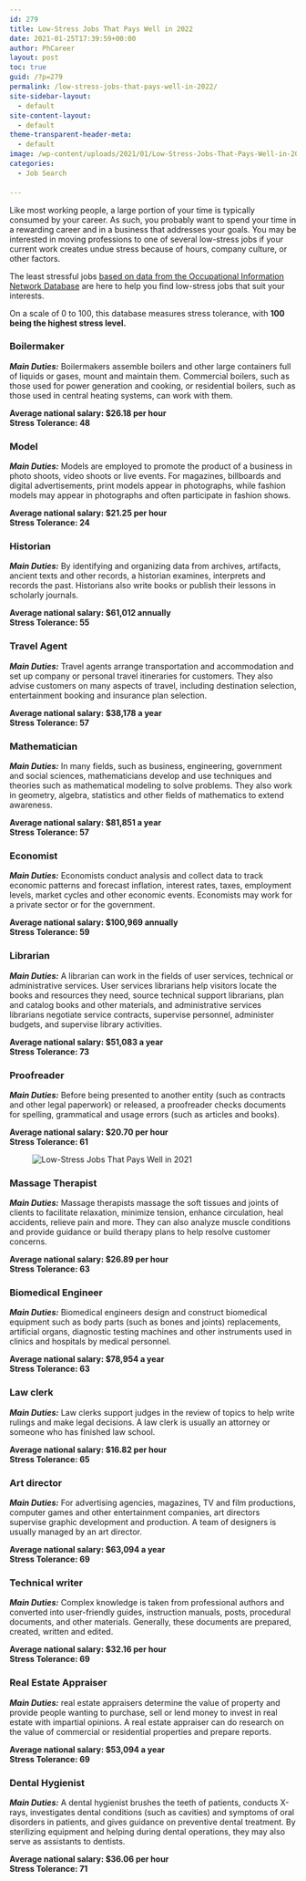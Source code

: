 ```yaml
---
id: 279
title: Low-Stress Jobs That Pays Well in 2022
date: 2021-01-25T17:39:59+00:00
author: PhCareer
layout: post
toc: true
guid: /?p=279
permalink: /low-stress-jobs-that-pays-well-in-2022/
site-sidebar-layout:
  - default
site-content-layout:
  - default
theme-transparent-header-meta:
  - default
image: /wp-content/uploads/2021/01/Low-Stress-Jobs-That-Pays-Well-in-2021.jpg
categories:
  - Job Search
 
---
```


Like most working people, a large portion of your time is typically consumed by your career. As such, you probably want to spend your time in a rewarding career and in a business that addresses your goals. You may be interested in moving professions to one of several low-stress jobs if your current work creates undue stress because of hours, company culture, or other factors.

The least stressful jobs [based on data from the Occupational Information Network Database](https://www.onetonline.org/find/descriptor/result/1.C.4.b?a=1) are here to help you find low-stress jobs that suit your interests.

On a scale of 0 to 100, this database measures stress tolerance, with **100 being the highest stress level.**

### Boilermaker

**_Main Duties:_** Boilermakers assemble boilers and other large containers full of liquids or gases, mount and maintain them. Commercial boilers, such as those used for power generation and cooking, or residential boilers, such as those used in central heating systems, can work with them.

**Average national salary: $26.18 per hour  
Stress Tolerance: 48**

### Model

**_Main Duties:_** Models are employed to promote the product of a business in photo shoots, video shoots or live events. For magazines, billboards and digital advertisements, print models appear in photographs, while fashion models may appear in photographs and often participate in fashion shows.

**Average national salary: $21.25 per hour  
Stress Tolerance: 24**

### Historian

**_Main Duties:_** By identifying and organizing data from archives, artifacts, ancient texts and other records, a historian examines, interprets and records the past. Historians also write books or publish their lessons in scholarly journals.

**Average national salary: $61,012 annually  
Stress Tolerance: 55**

### Travel Agent

**_Main Duties:_** Travel agents arrange transportation and accommodation and set up company or personal travel itineraries for customers. They also advise customers on many aspects of travel, including destination selection, entertainment booking and insurance plan selection.

**Average national salary: $38,178 a year  
Stress Tolerance: 57**



### Mathematician

**_Main Duties:_** In many fields, such as business, engineering, government and social sciences, mathematicians develop and use techniques and theories such as mathematical modeling to solve problems. They also work in geometry, algebra, statistics and other fields of mathematics to extend awareness.

**Average national salary: $81,851 a year  
Stress Tolerance: 57**

### Economist

**_Main Duties:_** Economists conduct analysis and collect data to track economic patterns and forecast inflation, interest rates, taxes, employment levels, market cycles and other economic events. Economists may work for a private sector or for the government.

**Average national salary: $100,969 annually  
Stress Tolerance: 59**



### Librarian

**_Main Duties:_** A librarian can work in the fields of user services, technical or administrative services. User services librarians help visitors locate the books and resources they need, source technical support librarians, plan and catalog books and other materials, and administrative services librarians negotiate service contracts, supervise personnel, administer budgets, and supervise library activities.

**Average national salary: $51,083 a year  
Stress Tolerance: 73**

### Proofreader

**_Main Duties:_** Before being presented to another entity (such as contracts and other legal paperwork) or released, a proofreader checks documents for spelling, grammatical and usage errors (such as articles and books).

**Average national salary: $20.70 per hour  
Stress Tolerance: 61**


<figure class="wp-block-image size-large">

<img loading="lazy" width="780" height="470" src="/wp-content/uploads/2021/01/massage-therapist.jpg" alt="Low-Stress Jobs That Pays Well in 2021" class="wp-image-280" srcset="/wp-content/uploads/2021/01/massage-therapist.jpg 780w, /wp-content/uploads/2021/01/massage-therapist-300x181.jpg 300w, /wp-content/uploads/2021/01/massage-therapist-768x463.jpg 768w" sizes="(max-width: 780px) 100vw, 780px" /> </figure> 

### Massage Therapist

**_Main Duties:_** Massage therapists massage the soft tissues and joints of clients to facilitate relaxation, minimize tension, enhance circulation, heal accidents, relieve pain and more. They can also analyze muscle conditions and provide guidance or build therapy plans to help resolve customer concerns.

**Average national salary: $26.89 per hour  
Stress Tolerance: 63**



### Biomedical Engineer

**_Main Duties:_** Biomedical engineers design and construct biomedical equipment such as body parts (such as bones and joints) replacements, artificial organs, diagnostic testing machines and other instruments used in clinics and hospitals by medical personnel.

**Average national salary: $78,954 a year  
Stress Tolerance: 63**

### Law clerk

**_Main Duties:_** Law clerks support judges in the review of topics to help write rulings and make legal decisions. A law clerk is usually an attorney or someone who has finished law school.

**Average national salary: $16.82 per hour  
Stress Tolerance: 65**



### Art director

**_Main Duties:_** For advertising agencies, magazines, TV and film productions, computer games and other entertainment companies, art directors supervise graphic development and production. A team of designers is usually managed by an art director.

**Average national salary: $63,094 a year  
Stress Tolerance: 69**

### Technical writer

**_Main Duties:_** Complex knowledge is taken from professional authors and converted into user-friendly guides, instruction manuals, posts, procedural documents, and other materials. Generally, these documents are prepared, created, written and edited.

**Average national salary: $32.16 per hour  
Stress Tolerance: 69**



### Real Estate Appraiser

**_Main Duties:_** real estate appraisers determine the value of property and provide people wanting to purchase, sell or lend money to invest in real estate with impartial opinions. A real estate appraiser can do research on the value of commercial or residential properties and prepare reports.

**Average national salary: $53,094 a year  
Stress Tolerance: 69**

### Dental Hygienist

**_Main Duties:_** A dental hygienist brushes the teeth of patients, conducts X-rays, investigates dental conditions (such as cavities) and symptoms of oral disorders in patients, and gives guidance on preventive dental treatment. By sterilizing equipment and helping during dental operations, they may also serve as assistants to dentists.

**Average national salary: $36.06 per hour  
Stress Tolerance: 71**
